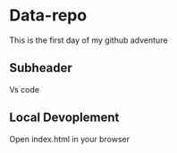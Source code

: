# Data-repo



This is the first day of my github adventure


## Subheader

Vs code 

## Local Devoplement

Open index.html in your browser